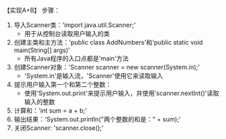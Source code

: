 【实现A+B】
步骤：
1. 导入Scanner类：'import java.util.Scanner;'
   - 用于从控制台读取用户输入的类
3. 创建主类和主方法：'public class AddNumbers'和'public static void main(String[] args)'
   - 所有Java程序的入口点都是'main'方法
5. 创建Scanner对象：'Scanner scanner = new scanner(System.in);'
   - 'System.in'是输入流，'Scanner'使用它来读取输入
7. 提示用户输入第一个和第二个整数：
   - 使用'System.out.print'来提示用户输入，并使用'scanner.nextInt()'读取输入的整数
9. 计算和：'int sum = a + b;'
10. 输出结果：'System.out.println("两个整数的和是：" + sum);'
11. 关闭Scanner: 'scanner.close();'
